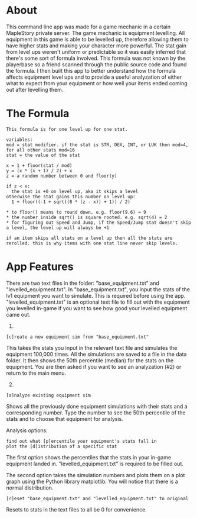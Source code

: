 # About
This command line app was made for a game mechanic in a certain MapleStory private server. The game mechanic is equipment levelling. All equipment in this game is able to be levelled up, therefore allowing them to have higher stats and making your character more powerful. The stat gain from level ups weren't uniform or predictable so it was easily inferred that there's some sort of formula involved. This formula was not known by the playerbase so a friend scanned through the public source code and found the formula. I then built this app to better understand how the formula affects equipment level ups and to provide a useful analyzation of either what to expect from your equipment or how well your items ended coming out after levelling them. 

# The Formula
```
This formula is for one level up for one stat.

variables:
mod = stat modifier. if the stat is STR, DEX, INT, or LUK then mod=4, for all other stats mod=16
stat = the value of the stat

x = 1 + floor(stat / mod)
y = (x * (x + 1) / 2) + x
z = a random number between 0 and floor(y)

if z < x: 
  the stat is +0 on level up, aka it skips a level
otherwise the stat gains this number on level up:
  1 + floor((-1 + sqrt((8 * (z - x)) + 1)) / 2)

* to floor() means to round down. e.g. floor(9.6) = 9
* the number inside sqrt() is square rooted. e.g. sqrt(4) = 2
* for figuring out Speed and Jump, if the Speed/Jump stat doesn't skip a level, the level up will always be +1

if an item skips all stats on a level up then all the stats are rerolled. this is why items with one stat line never skip levels.
```

# App Features
There are two text files in the folder: "base_equipment.txt" and "levelled_equipment.txt". In "base_equipment.txt", you input the stats of the lv1 equipment you want to simulate. This is required before using the app. "levelled_equipment.txt" is an optional text file to fill out with the equipment you levelled in-game if you want to see how good your levelled equipment came out.

1.
```
[c]reate a new equipment sim from "base_equipment.txt"
```
This takes the stats you input in the relevant text file and simulates the equipment 100,000 times. All the simulations are saved to a file in the data folder. It then shows the 50th percentile (median) for the stats on the equipment. You are then asked if you want to see an analyzation (#2) or return to the main menu.

2.
```
[a]nalyze existing equipment sim
```
Shows all the previously done equipment simulations with their stats and a corresponding number. Type the number to see the 50th percentile of the stats and to choose that equipment for analysis. 

Analysis options:
```
find out what [p]ercentile your equipment's stats fall in
plot the [d]istribution of a specific stat
```
The first option shows the percentiles that the stats in your in-game equipment landed in. "levelled_equipment.txt" is required to be filled out.

The second option takes the simulation numbers and plots them on a plot graph using the Python library matplotlib. You will notice that there is a normal distribution.

```
[r]eset "base_equipment.txt" and "levelled_equipment.txt" to original
```
Resets to stats in the text files to all be 0 for convenience.
